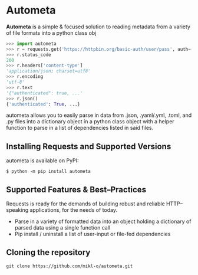 # Autometa

**Autometa** is a simple & focused solution to reading metadata from a variety of file formats into a python class obj

```python
>>> import autometa
>>> r = requests.get('https://httpbin.org/basic-auth/user/pass', auth=('user', 'pass'))
>>> r.status_code
200
>>> r.headers['content-type']
'application/json; charset=utf8'
>>> r.encoding
'utf-8'
>>> r.text
'{"authenticated": true, ...'
>>> r.json()
{'authenticated': True, ...}
```

autometa allows you to easily parse in data from .json, .yaml/.yml, .toml, and .py files into a dictionary object in 
    a python class object with a helper function to parse in a list of dependencies listed in said files.

## Installing Requests and Supported Versions

autometa is available on PyPI:

```console
$ python -m pip install autometa
```

## Supported Features & Best–Practices

Requests is ready for the demands of building robust and reliable HTTP–speaking applications, for the needs of today.

- Parse in a variety of formatted data into an object holding a dictionary of parsed data using a single function call
- Pip install / uninstall a list of user-input or file-fed dependencies

## Cloning the repository

```shell
git clone https://github.com/mikl-o/autometa.git
```
